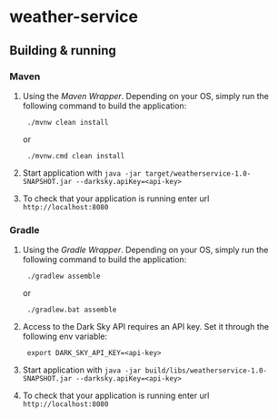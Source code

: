 # weather-service

## Building & running

### Maven

1. Using the *Maven Wrapper*. Depending on your OS, simply run the following command to build the application:

        ./mvnw clean install
		
	 or

        ./mvnw.cmd clean install
	 
2. Start application with `java -jar target/weatherservice-1.0-SNAPSHOT.jar --darksky.apiKey=<api-key>`

3. To check that your application is running enter url `http://localhost:8080`

### Gradle  

1. Using the *Gradle Wrapper*. Depending on your OS, simply run the following command to build the application:

        ./gradlew assemble
		
	 or

        ./gradlew.bat assemble
   
2. Access to the Dark Sky API requires an API key. Set it through the following env variable:

        export DARK_SKY_API_KEY=<api-key>

3. Start application with `java -jar build/libs/weatherservice-1.0-SNAPSHOT.jar --darksky.apiKey=<api-key>`

4. To check that your application is running enter url `http://localhost:8080`
